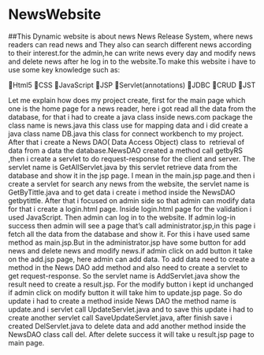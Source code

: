 # NewsWebsite
##This Dynamic website is about news News Release System, where news readers can read news and They also can search different news according to their interest.for the admin,he can write news every day and modify news and delete news after he log in to the website.To make this website i have to use some key knowledge such as:

Html5
CSS
JavaScript 
JSP
Servlet(annotations)
JDBC
CRUD
JST


Let me explain how does my project create, first for the main page which one is the home page for a news reader, here i got read all the data from the database, for that i had to create a java class inside news.com package the class name is news.java this class use for mapping data and i did create a java class name DB.java this class for connect workbench to my project. After that i create a News DAO( Data Access Object) class to  retrieval of data from a data the database.NewsDAO created a method call getbyRS ,then i create a servlet to do request-response for the client and server. The servlet name is GetAllServlet.java by this servlet retrieve data from the database and show it in the jsp page. I mean in the main.jsp page.and then i create a servlet for search any news from the website, the servlet name is GetByTittle.java and to get data i create i method inside the NewsDAO getbytittle. After that i focused on admin side so that admin can modify data  for that i create a login.html page. Inside login.html page for the validation i used JavaScript. Then admin can log in to the website. If admin log-in success then admin will see a page that’s call administrator.jsp,in this page i fetch all the data from the database and show it. For this i have used same method as main.jsp.But in the administrator.jsp have some button for add news and delete news and modify news.if admin click on add button it take on the add.jsp page, here admin can add data. To add data need to create a method in the News DAO add method and also need to create a servlet to get request-response. So the servlet name is AddServlet.java show the result need to create a result.jsp. For the modify button i kept id unchanged if admin click on modify button it will take him to update.jsp page. So do update i had to create a method inside News DAO the method name is update.and i servlet call UpdateServlet.java and to save this update i had to create another servlet call SaveUpdateServlet.java, after finish save i created DelServlet.java to delete data and add another method inside the NewsDAO class call del. After delete success it will take u result.jsp page to main page.
